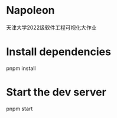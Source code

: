 # Napoleon
天津大学2022级软件工程可视化大作业
# Install dependencies
pnpm install
# Start the dev server
pnpm start
